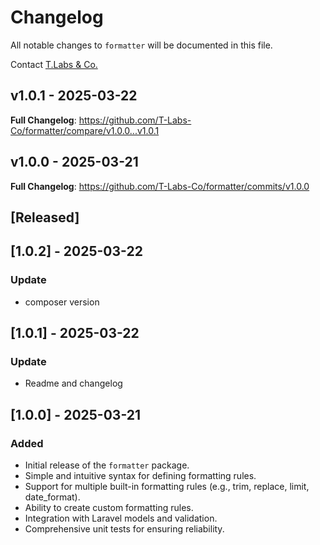 # Changelog

All notable changes to `formatter` will be documented in this file.

Contact [T.Labs & Co.](https://github.com/ty-huynh)

## v1.0.1 - 2025-03-22

**Full Changelog**: https://github.com/T-Labs-Co/formatter/compare/v1.0.0...v1.0.1

## v1.0.0 - 2025-03-21

**Full Changelog**: https://github.com/T-Labs-Co/formatter/commits/v1.0.0

## [Released]


## [1.0.2] - 2025-03-22

### Update

- composer version

## [1.0.1] - 2025-03-22

### Update

- Readme and changelog

## [1.0.0] - 2025-03-21

### Added

- Initial release of the `formatter` package.
- Simple and intuitive syntax for defining formatting rules.
- Support for multiple built-in formatting rules (e.g., trim, replace, limit, date_format).
- Ability to create custom formatting rules.
- Integration with Laravel models and validation.
- Comprehensive unit tests for ensuring reliability.
